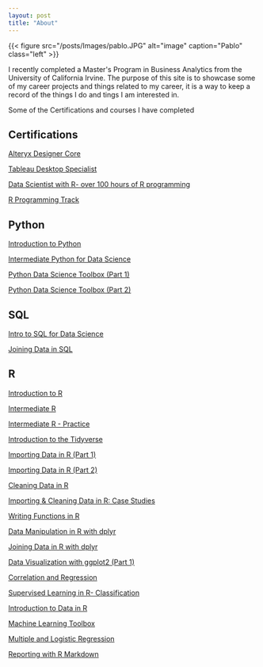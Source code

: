 ```yaml
---
layout: post
title: "About"
---
```


{{< figure src="/posts/Images/pablo.JPG" alt="image" caption="Pablo" class="left" >}}

I recently completed a Master's Program in Business Analytics from the University of California Irvine.
The purpose of this site is to showcase some of my career projects and things related to my career, it is a way to keep a record of the things I do and tings I am interested in.


Some of the Certifications and courses I have completed

## Certifications

[Alteryx Designer Core](https://s3.us-east-2.amazonaws.com/ayx.certificates/Pablo_Barajas_20190206_AlterxDesignerCore.pdf)

[Tableau Desktop Specialist](https://www.youracclaim.com/badges/60ee27e4-4a7d-4d4f-b7d6-29c2ddd20917/linked_in_profile)

[Data Scientist with R- over 100 hours of R programming](https://www.datacamp.com/statement-of-accomplishment/track/be53be5d2dd8f92ba0867cabf785e7c48452dffe)

[R Programming Track](https://www.datacamp.com/statement-of-accomplishment/track/ab0aa8dd88cd8934a208039f78204d09f6094f7e)


## Python

[Introduction to Python](https://drive.google.com/file/d/1yY715m1IIHUE1LfhJFfPYDNBjz_wNwjp/view?usp=sharing)

[Intermediate Python for Data Science](https://drive.google.com/file/d/1p18_sGZyl0yhhd7tBR7emCUzdKVtOfp1/view?usp=sharing)

[Python Data Science Toolbox (Part 1)](https://drive.google.com/file/d/1C6-SzE-cpeE9nKcvm7_XmIKEpfjUQUnb/view?usp=sharing)

[Python Data Science Toolbox (Part 2)](https://drive.google.com/file/d/1WbXUjiZR1lD92JOQiF-uLzhwlPJWhm88/view?usp=sharing)

## SQL
[Intro to SQL for Data Science](https://drive.google.com/file/d/1N3b3uOgqYAcMqOJXbjbNzb3-mT_CasK1/view?usp=sharing)

[Joining Data in SQL](https://drive.google.com/file/d/13NyRPxkm8V1M8_oBl_jr8T5xdZ51zoCC/view?usp=sharing)

## R
[Introduction to R](https://drive.google.com/file/d/1558CVAPYEax9GrTUcUvJcwb3GuC5OAi5/view?usp=sharing)

[Intermediate R](https://drive.google.com/file/d/1Ya0qlKTCd-iEI_FEinPqWwOob1O7aGNQ/view?usp=sharing)

[Intermediate R - Practice](https://drive.google.com/file/d/1dhVhsHzGtz3OVkerIqNkbI2Syp8vsByO/view?usp=sharing)

[Introduction to the Tidyverse](https://drive.google.com/file/d/1EoQ69tD3hvY199xvVQK5PL7Zr6iGbhhY/view?usp=sharing)

[Importing Data in R (Part 1)](https://drive.google.com/file/d/1dFtXdTo6u9hbSkIQpqdN8L7qAhynn2uX/view?usp=sharing)

[Importing Data in R (Part 2)](https://drive.google.com/file/d/1TXuDj7qm6xeM5CkTh4xZfoDTCMwAtR21/view?usp=sharing)

[Cleaning Data in R](https://drive.google.com/file/d/1kOWXfcTMyn7se2fae5Df-Y7P-SRp1nAY/view?usp=sharing)

[Importing & Cleaning Data in R: Case Studies](https://drive.google.com/file/d/1WzNndj9YueCCdCOeobotBiHdT3qpNb99/view?usp=sharing)

[Writing Functions in R](https://drive.google.com/file/d/1nOVqe2XWAFqxXeve3evl1pDEDfrOf7-2/view?usp=sharing)

[Data Manipulation in R with dplyr](https://drive.google.com/file/d/1TMQVbpJiERX9Y4BSefQFa8Ddq5YtxWXU/view?usp=sharing)

[Joining Data in R with dplyr](https://drive.google.com/file/d/1hwr6n1IozQyyMcefp30iyT1KtvxxRJ-n/view?usp=sharing)

[Data Visualization with ggplot2 (Part 1)](https://drive.google.com/file/d/1vaxOJV-nmx8qsOp3Hgjp_UJANog6fvix/view?usp=sharing)

[Correlation and Regression](https://drive.google.com/file/d/1pRqr6S6_JTKIA5Wc9TCW7ucJVR2hIPKI/view?usp=sharing)

[Supervised Learning in R- Classification](https://drive.google.com/file/d/1croexiYqxZnLGLOPf7Dw0s5s6pE6_4a1/view?usp=sharing)

[Introduction to Data in R](https://drive.google.com/file/d/1BsCwPwtlPRQT9adiH1mrTBGLfY-HO3SN/view?usp=sharing)

[Machine Learning Toolbox](https://drive.google.com/file/d/1VSO1u5TLmBrJ8KqROFq0GfBYLCEKws2P/view?usp=sharing)

[Multiple and Logistic Regression](https://drive.google.com/file/d/19O7uuN9NLV86FoDwFSzt7_CC0hyjWbZO/view?usp=sharing)

[Reporting with R Markdown](https://drive.google.com/file/d/1mqlQotpncSqmuBzzdjl6Dcu5a2P8OcVO/view?usp=sharing)
